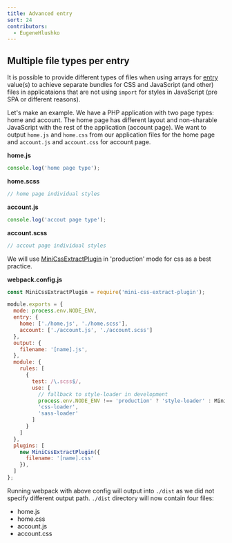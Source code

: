 ```yaml
---
title: Advanced entry
sort: 24
contributors:
  - EugeneHlushko
---
```


## Multiple file types per entry

It is possible to provide different types of files when using arrays for [entry](/configuration/entry-context/#entry) value(s) to achieve separate bundles for CSS and JavaScript (and other) files in applicataions that are not using `import` for styles in JavaScript (pre SPA or different reasons).

Let's make an example. We have a PHP application with two page types: home and account. The home page has different layout and non-sharable JavaScript with the rest of the application (account page). We want to output `home.js` and `home.css` from our application files for the home page and `account.js` and `account.css` for account page.

__home.js__

```javascript
console.log('home page type');
```

__home.scss__

```scss
// home page individual styles
```

__account.js__

```javascript
console.log('accout page type');
```

__account.scss__

```scss
// accout page individual styles
```

We will use [MiniCssExtractPlugin](/plugins/mini-css-extract-plugin/) in 'production' mode for css as a best practice.

__webpack.config.js__

```js
const MiniCssExtractPlugin = require('mini-css-extract-plugin');

module.exports = {
  mode: process.env.NODE_ENV,
  entry: {
    home: ['./home.js', './home.scss'],
    account: ['./account.js', './account.scss']
  },
  output: {
    filename: '[name].js',
  },
  module: {
    rules: [
      {
        test: /\.scss$/,
        use: [
          // fallback to style-loader in development
          process.env.NODE_ENV !== 'production' ? 'style-loader' : MiniCssExtractPlugin.loader,
          'css-loader',
          'sass-loader'
        ]
      }
    ]
  },
  plugins: [
    new MiniCssExtractPlugin({
      filename: '[name].css'
    }),
  ]
};
```

Running webpack with above config will output into `./dist` as we did not specify different output path. `./dist` directory will now contain four files:

- home.js
- home.css
- account.js
- account.css
